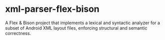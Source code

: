 # xml-parser-flex-bison
A Flex &amp; Bison project that implements a lexical and syntactic analyzer for a subset of Android XML layout files, enforcing structural and semantic correctness.
